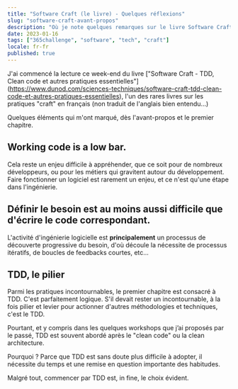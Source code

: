 ```yaml
---
title: "Software Craft (le livre) - Quelques réflexions"
slug: "software-craft-avant-propos"
description: "Où je note quelques remarques sur le livre Software Craft (Dunod)"
date: 2023-01-16
tags: ["365challenge", "software", "tech", "craft"]
locale: fr-fr
published: true
---
```


J'ai commencé la lecture ce week-end du livre ["Software Craft - TDD, Clean code et autres pratiques essentielles"] (https://www.dunod.com/sciences-techniques/software-craft-tdd-clean-code-et-autres-pratiques-essentielles), l'un des rares livres sur les pratiques "craft" en français (non traduit de l'anglais bien entendu...)

Quelques éléments qui m'ont marqué, dès l'avant-propos et le premier chapitre.

## Working code is a low bar.

Cela reste un enjeu difficile à appréhender, que ce soit pour de nombreux développeurs, ou pour les métiers qui gravitent autour du développement. Faire fonctionner un logiciel est rarement un enjeu, et ce n'est qu'une étape dans l'ingénierie.

## Définir le besoin est au moins aussi difficile que d'écrire le code correspondant.

L'activité d'ingénierie logicielle est **principalement** un processus de découverte progressive du besoin, d'où découle la nécessite de processus itératifs, de boucles de feedbacks courtes, etc...

## TDD, le pilier

Parmi les pratiques incontournables, le premier chapitre est consacré à TDD. C'est parfaitement logique. S'il devait rester un incontournable, à la fois pilier et levier pour actionner d'autres méthodologies et techniques, c'est le TDD.

Pourtant, et y compris dans les quelques workshops que j’ai proposés par le passé, TDD est souvent abordé après le "clean code" ou la clean architecture.

Pourquoi ? Parce que TDD est sans doute plus difficile à adopter, il nécessite du temps et une remise en question importante des habitudes.

Malgré tout, commencer par TDD est, in fine, le choix évident.
